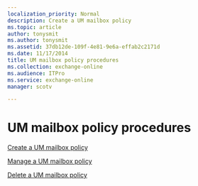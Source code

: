 ```yaml
---
localization_priority: Normal
description: Create a UM mailbox policy
ms.topic: article
author: tonysmit
ms.author: tonysmit
ms.assetid: 37db12de-109f-4e81-9e6a-effab2c2171d
ms.date: 11/17/2014
title: UM mailbox policy procedures
ms.collection: exchange-online
ms.audience: ITPro
ms.service: exchange-online
manager: scotv

---
```


# UM mailbox policy procedures

[Create a UM mailbox policy](create-um-mailbox-policy.md)

[Manage a UM mailbox policy](manage-um-mailbox-policy.md)

[Delete a UM mailbox policy](delete-um-mailbox-policy.md)



